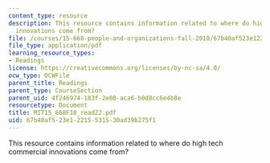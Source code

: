 ```yaml
---
content_type: resource
description: This resource contains information related to where do high tech commercial
  innovations come from?
file: /courses/15-668-people-and-organizations-fall-2010/67b40af523e12215531530ad39b275f1_MIT15_668F10_read22.pdf
file_type: application/pdf
learning_resource_types:
- Readings
license: https://creativecommons.org/licenses/by-nc-sa/4.0/
ocw_type: OCWFile
parent_title: Readings
parent_type: CourseSection
parent_uid: 4f246974-183f-2e08-aca6-b0d8cc6e4b8e
resourcetype: Document
title: MIT15_668F10_read22.pdf
uid: 67b40af5-23e1-2215-5315-30ad39b275f1
---
```

This resource contains information related to where do high tech commercial innovations come from?